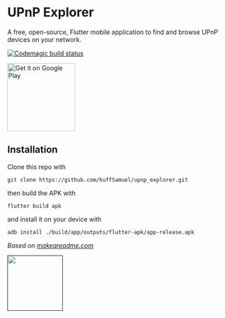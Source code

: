 # UPnP Explorer

A free, open-source, Flutter mobile application to find and browse UPnP devices on your network.

[![Codemagic build status](https://api.codemagic.io/apps/6083b97f395dbc5d22d9e594/6083b97f395dbc5d22d9e593/status_badge.svg)](https://codemagic.io/apps/6083b97f395dbc5d22d9e594/6083b97f395dbc5d22d9e593/latest_build)

<a href='https://play.google.com/store/apps/details?id=com.samueljhuf.upnp_explorer&pcampaignid=pcampaignidMKT-Other-global-all-co-prtnr-py-PartBadge-Mar2515-1'><img alt='Get it on Google Play' src='https://play.google.com/intl/en_us/badges/static/images/badges/en_badge_web_generic.png' width="153"/></a>


## Installation

Clone this repo with
```shell
git clone https://github.com/huffSamuel/upnp_explorer.git
```

then build the APK with
```shell
flutter build apk
```

and install it on your device with
```shell
adb install ./build/app/outputs/flutter-apk/app-release.apk
```

*Based on [makeareadme.com](https://www.makeareadme.com/)*

<a href=""><img src="https://storage.googleapis.com/cms-storage-bucket/916809aa4c8f73ad70d2.svg" width=125></a>